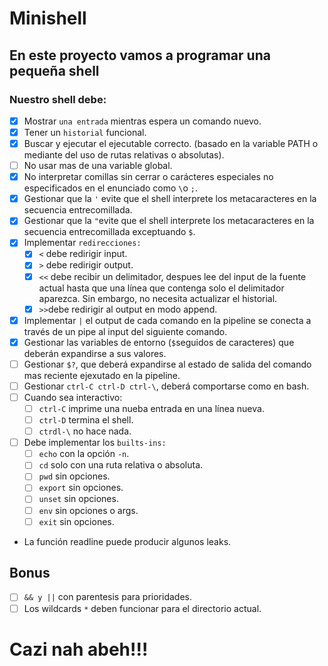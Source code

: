 # Minishell

## En este proyecto vamos a programar una pequeña shell

### Nuestro shell debe:
- [x] Mostrar ``una entrada`` mientras espera un comando nuevo.
- [x] Tener un ``historial`` funcional.
- [x] Buscar y ejecutar el ejecutable correcto. (basado en la variable PATH o mediante del uso de rutas relativas o absolutas).
- [ ] No usar mas de una variable global.
- [x] No interpretar comillas sin cerrar o carácteres especiales no especificados en el enunciado como ``\``o ``;``.
- [x] Gestionar que la ``'`` evite que el shell interprete los metacaracteres en la secuencia entrecomillada.
- [x] Gestionar que la ``"``evite que el shell interprete los metacaracteres en la secuencia entrecomillada exceptuando ``$``.
- [x] Implementar ``redirecciones:``
	- [x] ``<`` debe redirigir input.
	- [x] ``>`` debe redirigir output.
	- [x] ``<<`` debe recibir un delimitador, despues lee del input de la fuente actual hasta que una línea que contenga solo el delimitador aparezca. Sin embargo, no necesita actualizar el historial.
	- [x] ``>>``debe redirigir al output en modo append.
- [x] Implementar ``|`` el output de cada comando en la pipeline se conecta a través de un pipe al input del siguiente comando.
- [x] Gestionar las variables de entorno (``$``seguidos de caracteres) que deberán expandirse a sus valores.
- [ ] Gestionar ``$?``, que deberá expandirse al estado de salida del comando mas reciente ejexutado en la pipeline.
- [ ] Gestionar ``ctrl-C ctrl-D ctrl-\``, deberá comportarse como en bash.
- [ ] Cuando sea interactivo:
	- [ ] ``ctrl-C`` imprime una nueba entrada en una línea nueva.
	- [ ] ``ctrl-D`` termina el shell.
	- [ ] ``ctrdl-\`` no hace nada.
- [ ] Debe implementar los ``builts-ins:``
	- [ ] ``echo`` con la opción ``-n``.
	- [ ] ``cd`` solo con una ruta relativa o absoluta.
	- [ ] ``pwd`` sin opciones.
	- [ ] ``export`` sin opciones.
	- [ ] ``unset`` sin opciones.
	- [ ] ``env`` sin opciones o args.
	- [ ] ``exit`` sin opciones.

* La función readline puede producir algunos leaks.

## Bonus

- [ ] ``&& y ||`` con parentesis para prioridades.
- [ ] Los wildcards ``*`` deben funcionar para el directorio actual.

# Cazi nah abeh!!!